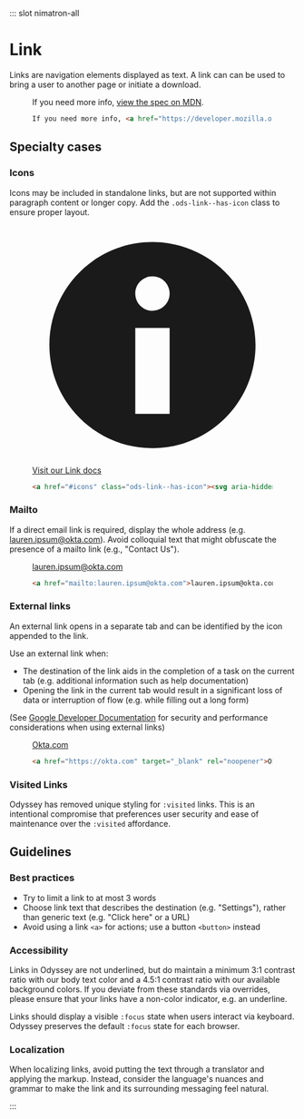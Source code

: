 ::: slot nimatron-all

# Link

Links are navigation elements displayed as text. A link can can be used to bring a user to another page or initiate a download.

<figure class="nimatron--example">
  <div class="nimatron--rendered">
    <p>If you need more info, <a href="https://developer.mozilla.org/en-US/docs/Web/HTML/Element/link">view the spec on MDN</a>.</p>
  </div>

  ```html
  If you need more info, <a href="https://developer.mozilla.org/en-US/docs/Web/HTML/Element/link">view the spec on MDN</a>.
  ```

</figure>

## Specialty cases

### Icons

Icons may be included in standalone links, but are not supported within paragraph content or longer copy. Add the `.ods-link--has-icon` class to ensure proper layout.

<figure class="nimatron--example">
  <div class="nimatron--rendered">
    <a href="#icons" class="ods-link--has-icon"><svg aria-hidden viewBox="0 0 14 14" fill="none" xmlns="http://www.w3.org/2000/svg" class="ods-icon"><path fill-rule="evenodd" clip-rule="evenodd" d="M7 13C10.3137 13 13 10.3137 13 7C13 3.68629 10.3137 1 7 1C3.68629 1 1 3.68629 1 7C1 10.3137 3.68629 13 7 13ZM8 4C8 4.55228 7.55228 5 7 5C6.44772 5 6 4.55228 6 4C6 3.44772 6.44772 3 7 3C7.55228 3 8 3.44772 8 4ZM8 6V11H6V6H8Z" fill="currentColor"/></svg>Visit our Link docs</a>
  </div>

  ```html
  <a href="#icons" class="ods-link--has-icon"><svg aria-hidden>...</svg>Visit our Link docs</a>
  ```

</figure>

### Mailto

If a direct email link is required, display the whole address (e.g. lauren.ipsum@okta.com). Avoid colloquial text that might obfuscate the presence of a mailto link (e.g., "Contact Us").

<figure class="nimatron--example">
  <div class="nimatron--rendered">
    <a href="mailto:lauren.ipsum@okta.com">lauren.ipsum@okta.com</a>
  </div>

  ```html
  <a href="mailto:lauren.ipsum@okta.com">lauren.ipsum@okta.com</a>
  ```
</figure>

### External links

An external link opens in a separate tab and can be identified by the <span class="sample--external-link-icon" aria-label="External link icon"></span> icon appended to the link.

Use an external link when:

<ul>
  <li>The destination of the link aids in the completion of a task on the current tab (e.g. additional information such as help documentation)</li>
  <li>Opening the link in the current tab would result in a significant loss of data or interruption of flow (e.g. while filling out a long form)</li>
</ul>

(See <a href="https://developers.google.com/web/tools/lighthouse/audits/noopener">Google Developer Documentation</a> for security and performance considerations when using external links)

<figure class="nimatron--example">
  <div class="nimatron--rendered">
    <a href="https://okta.com" target="_blank" rel="noopener">Okta.com</a>
  </div>

  ```html
  <a href="https://okta.com" target="_blank" rel="noopener">Okta.com</a>
  ```
</figure>

### Visited Links

Odyssey has removed unique styling for `:visited` links. This is an intentional compromise that preferences user security and ease of maintenance over the `:visited` affordance.

## Guidelines

### Best practices

<ul>
  <li>Try to limit a link to at most 3 words</li>
  <li>Choose link text that describes the destination (e.g. "Settings"), rather than generic text (e.g. "Click here" or a URL)</li>
  <li>Avoid using a link <code>&lt;a&gt;</code> for actions; use a button <code>&lt;button&gt;</code> instead</li>
</ul>

### Accessibility

Links in Odyssey are not underlined, but do maintain a minimum 3:1 contrast ratio with our body text color and a 4.5:1 contrast ratio with our available background colors. If you deviate from these standards via overrides, please ensure that your links have a non-color indicator, e.g. an underline.

Links should display a visible <code>:focus</code> state when users interact via keyboard. Odyssey preserves the default `:focus` state for each browser.

### Localization

When localizing links, avoid putting the text through a translator and applying the markup. Instead, consider the language's nuances and grammar to make the link and its surrounding messaging feel natural.

:::
